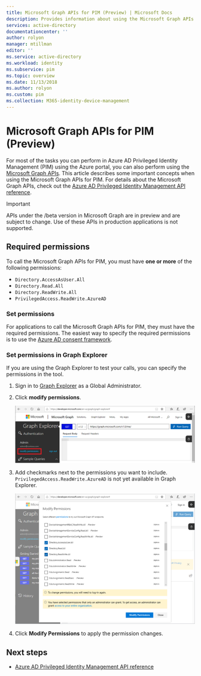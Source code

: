 ```yaml
---
title: Microsoft Graph APIs for PIM (Preview) | Microsoft Docs
description: Provides information about using the Microsoft Graph APIs for Azure Active Directory Privileged Identity Management (PIM) (Preview).
services: active-directory
documentationcenter: ''
author: rolyon
manager: mtillman
editor: ''
ms.service: active-directory
ms.workload: identity
ms.subservice: pim
ms.topic: overview
ms.date: 11/13/2018
ms.author: rolyon
ms.custom: pim 
ms.collection: M365-identity-device-management
---
```

# Microsoft Graph APIs for PIM (Preview)

For most of the tasks you can perform in Azure AD Privileged Identity Management (PIM) using the Azure portal, you can also perform using the [Microsoft Graph APIs](https://developer.microsoft.com/graph/docs/concepts/overview). This article describes some important concepts when using the Microsoft Graph APIs for PIM. For details about the Microsoft Graph APIs, check out the [Azure AD Privileged Identity Management API reference](https://developer.microsoft.com/graph/docs/api-reference/beta/resources/privilegedidentitymanagement_root).

> [!IMPORTANT]
> APIs under the /beta version in Microsoft Graph are in preview and are subject to change. Use of these APIs in production applications is not supported.

## Required permissions

To call the Microsoft Graph APIs for PIM, you must have **one or more** of the following permissions:

- `Directory.AccessAsUser.All`
- `Directory.Read.All`
- `Directory.ReadWrite.All`
- `PrivilegedAccess.ReadWrite.AzureAD`

### Set permissions

For applications to call the Microsoft Graph APIs for PIM, they must have the required permissions. The easiest way to specify the required permissions is to use the [Azure AD consent framework](../develop/consent-framework.md).

### Set permissions in Graph Explorer

If you are using the Graph Explorer to test your calls, you can specify the permissions in the tool.

1. Sign in to [Graph Explorer](https://developer.microsoft.com/graph/graph-explorer) as a Global Administrator.

1. Click **modify permissions**.

    ![Graph Explorer - modify permissions](./media/pim-apis/graph-explorer.png)

1. Add checkmarks next to the permissions you want to include. `PrivilegedAccess.ReadWrite.AzureAD` is not yet available in Graph Explorer.

    ![Graph Explorer - modify permissions](./media/pim-apis/graph-explorer-modify-permissions.png)

1. Click **Modify Permissions** to apply the permission changes.

## Next steps

- [Azure AD Privileged Identity Management API reference](https://developer.microsoft.com/graph/docs/api-reference/beta/resources/privilegedidentitymanagement_root)
